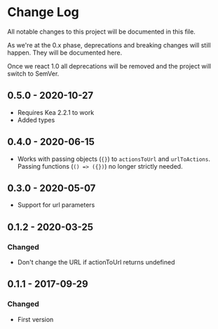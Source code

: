 # Change Log
All notable changes to this project will be documented in this file.

As we're at the 0.x phase, deprecations and breaking changes will still happen. They will be documented here.

Once we react 1.0 all deprecations will be removed and the project will switch to SemVer.

## 0.5.0 - 2020-10-27
- Requires Kea 2.2.1 to work
- Added types

## 0.4.0 - 2020-06-15
- Works with passing objects (`{}`) to `actionsToUrl` and `urlToActions`. Passing
  functions (`() => ({})`) no longer strictly needed.

## 0.3.0 - 2020-05-07
- Support for url parameters

## 0.1.2 - 2020-03-25
### Changed
- Don't change the URL if actionToUrl returns undefined

## 0.1.1 - 2017-09-29
### Changed
- First version

